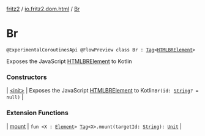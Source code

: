 [fritz2](../../index.md) / [io.fritz2.dom.html](../index.md) / [Br](./index.md)

# Br

`@ExperimentalCoroutinesApi @FlowPreview class Br : `[`Tag`](../../io.fritz2.dom/-tag/index.md)`<`[`HTMLBRElement`](https://kotlinlang.org/api/latest/jvm/stdlib/org.w3c.dom/-h-t-m-l-b-r-element/index.html)`>`

Exposes the JavaScript [HTMLBRElement](https://developer.mozilla.org/en/docs/Web/API/HTMLBRElement) to Kotlin

### Constructors

| [&lt;init&gt;](-init-.md) | Exposes the JavaScript [HTMLBRElement](https://developer.mozilla.org/en/docs/Web/API/HTMLBRElement) to Kotlin`Br(id: `[`String`](https://kotlinlang.org/api/latest/jvm/stdlib/kotlin/-string/index.html)`? = null)` |

### Extension Functions

| [mount](../../io.fritz2.dom/mount.md) | `fun <X : `[`Element`](https://kotlinlang.org/api/latest/jvm/stdlib/org.w3c.dom/-element/index.html)`> `[`Tag`](../../io.fritz2.dom/-tag/index.md)`<X>.mount(targetId: `[`String`](https://kotlinlang.org/api/latest/jvm/stdlib/kotlin/-string/index.html)`): `[`Unit`](https://kotlinlang.org/api/latest/jvm/stdlib/kotlin/-unit/index.html) |

